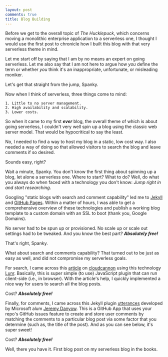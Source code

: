 ```yaml
---
layout: post
comments: true
title: Blog Building
---
```

Before we get to the overall topic of *The Hucklepuck*,
which concerns moving a monolithic enterprise application to a serverless one, 
I thought I would use the first post to chronicle 
how I built this blog with that very serverless theme in mind.

Let me start off by saying that I am by no means an expert on going serverless. 
Let me also say that I am not here to argue how *you* define the term 
or whether *you* think it's an inappropriate, unfortunate, or misleading moniker.

Let's get that straight from the jump, Spanky.

Now when I think of serverless, three things come to mind:

    1. Little to no server management.
    2. High availability and scalability.
    3. Lower costs.

So when it came to my first ***ever*** blog, the overall theme of which is about going serverless, 
I couldn't very well spin up a blog using the classic web server model. 
That would be hypocritical to say the least.

No, I needed to find a way to host my blog in a static, low cost way. 
I also needed a way of doing so that allowed visitors to search the blog and leave comments if so desired.

Sounds easy, right?

Wait a minute, Spanky. You don't know the first thing about spinning up a blog, let alone a serverless one. 
Where to start? What to do? Well, do what you always do when faced with a technology you don't know: 
*Jump right in and start researching*.

Googling "static blogs with search and comment capability" led me to [Jekyll](https://jekyllrb.com/) 
and [GitHub Pages](https://pages.github.com/). Within a matter of hours, 
I was able to get a comprehensive overview of these technologies 
and publish a working blog template to a custom domain with an SSL to boot (thank you, Google Domains).

No server had to be spun up or provisioned. No scale up or scale out settings had to be tweaked. 
And you know the best part? ***Absolutely free!***

That's right, Spanky.

What about search and comments capability? That turned out to be just as easy as well, 
and did not compromise my serverless goals.

For search, I came across this [article](https://learn.cloudcannon.com/jekyll/jekyll-search-using-lunr-js/) 
on [cloudcannon](https://learn.cloudcannon.com/) using this technology [Lunr](https://lunrjs.com/). 
Basically, this is super simple (to use) JavaScript plugin that can run client-side (i.e., in browser). 
With the article's help, I quickly implemented a nice way for users to search all the blog posts.

Cost? ***Absolutely free!***

Finally, for comments, I came across this Jekyll plugin [utterances](https://utteranc.es/) developed by 
Microsoft alum [Jeremy Danyow](https://github.com/jdanyow/). This is a GitHub App that uses your repo's GitHub 
issues feature to create and store user comments by matching the comments to a particular blog post via some factor that you 
determine (such as, the title of the post). And as you can see below, it's super sweet!

Cost? ***Absolutely free!***

Well, there you have it. First blog post on my serverless blog in the books.